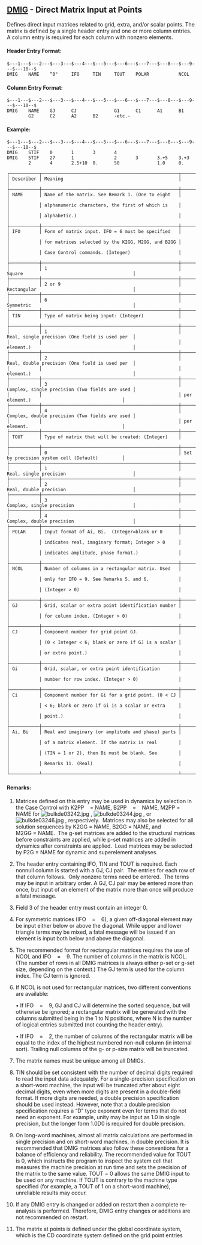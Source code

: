 ## [DMIG](https://help.hexagonmi.com/bundle/MSC_Nastran_2022.4/page/Nastran_Combined_Book/qrg/bulkde/TOC.DMIG.xhtml) - Direct Matrix Input at Points

Defines direct input matrices related to grid, extra, and/or scalar points. The matrix is defined by a single header entry and one or more column entries. A column entry is required for each column with nonzero elements.

#### Header Entry Format:

```nastran
$---1---$---2---$---3---$---4---$---5---$---6---$---7---$---8---$---9---$---10--$
DMIG    NAME    “0"     IFO     TIN     TOUT    POLAR           NCOL            
```
#### Column Entry Format:

```nastran
$---1---$---2---$---3---$---4---$---5---$---6---$---7---$---8---$---9---$---10--$
DMIG    NAME    GJ      CJ              G1      C1      A1      B1              
        G2      C2      A2      B2      -etc.-                                  
```
#### Example:

```nastran
$---1---$---2---$---3---$---4---$---5---$---6---$---7---$---8---$---9---$---10--$
DMIG    STIF    0       1       3       4                                       
DMIG    STIF    27      1               2       3       3.+5    3.+3            
        2       4       2.5+10  0.      50              1.0     0.              
```
```text
┌───────────┬───────────────────────────────────────────────────┬────────────────────────────────────────────────┐
│ Describer │ Meaning                                           │                                                │
├───────────┼───────────────────────────────────────────────────┼────────────────────────────────────────────────┤
│ NAME      │ Name of the matrix. See Remark 1. (One to eight   │                                                │
│           │ alphanumeric characters, the first of which is    │                                                │
│           │ alphabetic.)                                      │                                                │
├───────────┼───────────────────────────────────────────────────┼────────────────────────────────────────────────┤
│ IFO       │ Form of matrix input. IFO = 6 must be specified   │                                                │
│           │ for matrices selected by the K2GG, M2GG, and B2GG │                                                │
│           │ Case Control commands. (Integer)                  │                                                │
├───────────┼───────────────────────────────────────────────────┼────────────────────────────────────────────────┤
│           │ 1                                                 │ Square                                         │
├───────────┼───────────────────────────────────────────────────┼────────────────────────────────────────────────┤
│           │ 2 or 9                                            │ Rectangular                                    │
├───────────┼───────────────────────────────────────────────────┼────────────────────────────────────────────────┤
│           │ 6                                                 │ Symmetric                                      │
├───────────┼───────────────────────────────────────────────────┼────────────────────────────────────────────────┤
│ TIN       │ Type of matrix being input: (Integer)             │                                                │
├───────────┼───────────────────────────────────────────────────┼────────────────────────────────────────────────┤
│           │ 1                                                 │ Real, single precision (One field is used per  │
│           │                                                   │ element.)                                      │
├───────────┼───────────────────────────────────────────────────┼────────────────────────────────────────────────┤
│           │ 2                                                 │ Real, double precision (One field is used per  │
│           │                                                   │ element.)                                      │
├───────────┼───────────────────────────────────────────────────┼────────────────────────────────────────────────┤
│           │ 3                                                 │ Complex, single precision (Two fields are used │
│           │                                                   │ per element.)                                  │
├───────────┼───────────────────────────────────────────────────┼────────────────────────────────────────────────┤
│           │ 4                                                 │ Complex, double precision (Two fields are used │
│           │                                                   │ per element.                                   │
├───────────┼───────────────────────────────────────────────────┼────────────────────────────────────────────────┤
│ TOUT      │ Type of matrix that will be created: (Integer)    │                                                │
├───────────┼───────────────────────────────────────────────────┼────────────────────────────────────────────────┤
│           │ 0                                                 │ Set by precision system cell (Default)         │
├───────────┼───────────────────────────────────────────────────┼────────────────────────────────────────────────┤
│           │ 1                                                 │ Real, single precision                         │
├───────────┼───────────────────────────────────────────────────┼────────────────────────────────────────────────┤
│           │ 2                                                 │ Real, double precision                         │
├───────────┼───────────────────────────────────────────────────┼────────────────────────────────────────────────┤
│           │ 3                                                 │ Complex, single precision                      │
├───────────┼───────────────────────────────────────────────────┼────────────────────────────────────────────────┤
│           │ 4                                                 │ Complex, double precision                      │
├───────────┼───────────────────────────────────────────────────┼────────────────────────────────────────────────┤
│ POLAR     │ Input format of Ai, Bi.  (Integer=blank or 0      │                                                │
│           │ indicates real, imaginary format; Integer > 0     │                                                │
│           │ indicates amplitude, phase format.)               │                                                │
├───────────┼───────────────────────────────────────────────────┼────────────────────────────────────────────────┤
│ NCOL      │ Number of columns in a rectangular matrix. Used   │                                                │
│           │ only for IFO = 9. See Remarks 5. and 6.           │                                                │
│           │ (Integer > 0)                                     │                                                │
├───────────┼───────────────────────────────────────────────────┼────────────────────────────────────────────────┤
│ GJ        │ Grid, scalar or extra point identification number │                                                │
│           │ for column index. (Integer > 0)                   │                                                │
├───────────┼───────────────────────────────────────────────────┼────────────────────────────────────────────────┤
│ CJ        │ Component number for grid point GJ.               │                                                │
│           │ (0 < Integer < 6; blank or zero if GJ is a scalar │                                                │
│           │ or extra point.)                                  │                                                │
├───────────┼───────────────────────────────────────────────────┼────────────────────────────────────────────────┤
│ Gi        │ Grid, scalar, or extra point identification       │                                                │
│           │ number for row index. (Integer > 0)               │                                                │
├───────────┼───────────────────────────────────────────────────┼────────────────────────────────────────────────┤
│ Ci        │ Component number for Gi for a grid point. (0 < CJ │                                                │
│           │ < 6; blank or zero if Gi is a scalar or extra     │                                                │
│           │ point.)                                           │                                                │
├───────────┼───────────────────────────────────────────────────┼────────────────────────────────────────────────┤
│ Ai, Bi    │ Real and imaginary (or amplitude and phase) parts │                                                │
│           │ of a matrix element. If the matrix is real        │                                                │
│           │ (TIN = 1 or 2), then Bi must be blank. See        │                                                │
│           │ Remarks 11. (Real)                                │                                                │
└───────────┴───────────────────────────────────────────────────┴────────────────────────────────────────────────┘
```
#### Remarks:

1. Matrices defined on this entry may be used in dynamics by selection in the Case Control with K2PP    = NAME, B2PP    =    NAME, M2PP =    NAME for  ![bulkde03242.jpg](https://help-be.hexagonmi.com/bundle/MSC_Nastran_2022.4/page/Nastran_Combined_Book/qrg/bulkde/../../../assets/bulkde03242.jpg?_LANG=enus) ,  ![bulkde03244.jpg](https://help-be.hexagonmi.com/bundle/MSC_Nastran_2022.4/page/Nastran_Combined_Book/qrg/bulkde/../../../assets/bulkde03244.jpg?_LANG=enus) , or  ![bulkde03246.jpg](https://help-be.hexagonmi.com/bundle/MSC_Nastran_2022.4/page/Nastran_Combined_Book/qrg/bulkde/../../../assets/bulkde03246.jpg?_LANG=enus) , respectively.  Matrices may also be selected for all solution sequences by K2GG = NAME, B2GG = NAME, and M2GG = NAME.  The g-set matrices are added to the structural matrices before constraints are applied, while p-set matrices are added in dynamics after constraints are applied.  Load matrices may be selected by P2G = NAME for dynamic and superelement analyses.

2. The header entry containing IFO, TIN and TOUT is required. Each nonnull column is started with a GJ, CJ pair.  The entries for each row of that column follows.  Only nonzero terms need be entered.  The terms may be input in arbitrary order. A GJ, CJ pair may be entered more than once, but input of an element of the matrix more than once will produce a fatal message.

3. Field 3 of the header entry must contain an integer 0.

4. For symmetric matrices (IFO    =    6), a given off-diagonal element may be input either below or above the diagonal. While upper and lower triangle terms may be mixed, a fatal message will be issued if an element is input both below and above the diagonal.

5. The recommended format for rectangular matrices requires the use of NCOL and IFO    =    9. The number of columns in the matrix is NCOL. (The number of rows in all DMIG matrices is always either p-set or g-set size, depending on the context.) The GJ term is used for the column index. The CJ term is ignored.

6. If NCOL is not used for rectangular matrices, two different conventions are available:

     • If IFO    =    9, GJ and CJ will determine the sorted sequence, but will otherwise be ignored; a rectangular matrix will be generated with the columns submitted being in the 1 to N positions, where N is the number of logical entries submitted (not counting the header entry).

     • If IFO    =    2, the number of columns of the rectangular matrix will be equal to the index of the highest numbered non-null column (in internal sort). Trailing null columns of the g- or p-size matrix will be truncated.

7. The matrix names must be unique among all DMIGs.

8. TIN should be set consistent with the number of decimal digits required to read the input data adequately. For a single-precision specification on a short-word machine, the input will be truncated after about eight decimal digits, even when more digits are present in a double-field format. If more digits are needed, a double precision specification should be used instead. However, note that a double precision specification requires a “D” type exponent even for terms that do not need an exponent. For example, unity may be input as 1.0 in single precision, but the longer form 1.0D0 is required for double precision.

9. On long-word machines, almost all matrix calculations are performed in single precision and on short-word machines, in double precision. It is recommended that DMIG matrices also follow these conventions for a balance of efficiency and reliability. The recommended value for TOUT is 0, which instructs the program to inspect the system cell that measures the machine precision at run time and sets the precision of the matrix to the same value. TOUT = 0 allows the same DMIG input to be used on any machine. If TOUT is contrary to the machine type specified (for example, a TOUT of 1 on a short-word machine), unreliable results may occur.

10. If any DMIG entry is changed or added on restart then a complete re-analysis is performed. Therefore, DMIG entry changes or additions are not recommended on restart.

11. The matrix at points is defined under the global coordinate system, which is the CD coordinate system defined on the grid point entries

